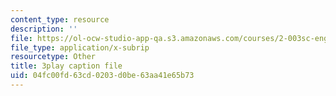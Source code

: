 ```yaml
---
content_type: resource
description: ''
file: https://ol-ocw-studio-app-qa.s3.amazonaws.com/courses/2-003sc-engineering-dynamics-fall-2011/04fc00fd63cd0203d0be63aa41e65b73_Fo-Y6kEMURk.srt
file_type: application/x-subrip
resourcetype: Other
title: 3play caption file
uid: 04fc00fd-63cd-0203-d0be-63aa41e65b73
---
```

